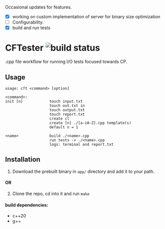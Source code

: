
Occasional updates for features. <br>

- [x] working on custom implementation of server for binary size optimization
- [ ] Configurability.
- [x] build and run tests

# CFTester <img src ="https://img.shields.io/github/actions/workflow/status/hhf112/cft/c-cpp.yml" alt="build status">
.cpp file workflow for running I/O tests focused towards CP. 

## Usage 
```
usage: cft <command> [option]

<command>:
init [n]            touch input.txt
                    touch out.txt in
                    touch output.txt
                    touch report.txt
                    create cl 
                    create [n] ./[a-zA-Z].cpp template(s) 
                    default n = 1

<name>              build ./<name>.cpp
                    run tests -> ./<name>.cpp
                    logs: terminal and report.txt
```

## Installation
1. Download the prebuilt binary in `app/` directory and add it to your path.

#### OR
2. Clone the repo, cd into it and run `make`
#### build dependencies:
- c++20
- g++

